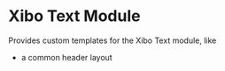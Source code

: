﻿# Xibo Text Module #

Provides custom templates for the Xibo Text module, like

* a common header layout
